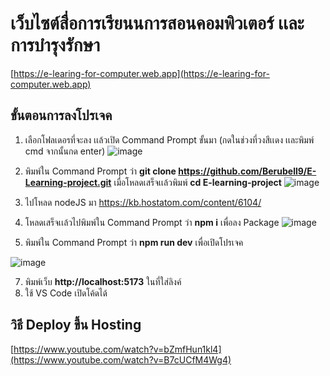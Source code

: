 # เว็บไซต์สื่อการเรียนนการสอนคอมพิวเตอร์ เเละการบำรุงรักษา
[https://e-learing-for-computer.web.app](https://e-learing-for-computer.web.app)

## ขั้นตอนการลงโปรเจค

1. เลือกโฟลเดอรที่จะลง เเล้วเปิด Command Prompt ขั้นมา (กดในช่วงที่วงสีเเดง เเละพิมพ์ cmd จากนั้นกด enter)
![image](https://github.com/user-attachments/assets/e247eef2-322d-48b1-a017-39b299c04d36)

2. พิมพ์ใน Command Prompt ว่า **git clone https://github.com/Berubell9/E-Learning-project.git**
เมื่อโหลดเสร็จเเล้วพิมพ์ **cd E-learning-project**
![image](https://github.com/user-attachments/assets/189d4c59-458a-4451-b0a6-163a5003fdd5)

3. ไปโหลด nodeJS มา
https://kb.hostatom.com/content/6104/

4. โหลดเสร็จเเล้วไปพิมพ์ใน Command Prompt ว่า **npm i** เพื่อลง Package
![image](https://github.com/user-attachments/assets/79aa726d-f213-4217-87b3-1f9fabab668e)

5. พิมพ์ใน Command Prompt ว่า **npm run dev** เพื่อเปิดโปรเจค

![image](https://github.com/user-attachments/assets/38a7d61d-0c53-42c2-80af-bc2b60a976e3)

7. พิมพ์เว็บ **http://localhost:5173** ในที่ใส่ลิงค์
6. ใช้ VS Code เปิดโค้ดได้

## วิธี Deploy ขึ้น Hosting
[https://www.youtube.com/watch?v=bZmfHun1kl4](https://www.youtube.com/watch?v=B7cUCfM4Wg4)
